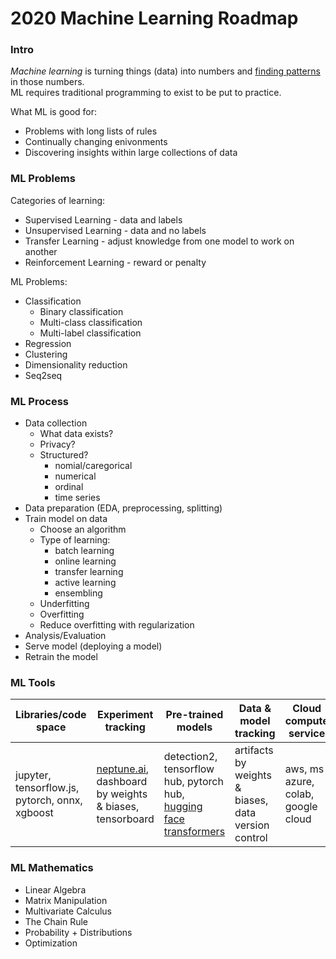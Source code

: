 <h1 id="machine-learning-roadmap">2020 Machine Learning Roadmap</h1>
<h3 id="intro">Intro</h3>
<p><em>Machine learning</em> is turning things (data) into numbers and <ins>finding patterns</ins> in those numbers.<br>
ML requires traditional programming to exist to be put to practice.</p>
<p>What ML is good for:</p>
<ul>
<li>Problems with long lists of rules</li>
<li>Continually changing enivonments</li>
<li>Discovering insights within large collections of data</li>
</ul>
<h3 id="ml-problems">ML Problems</h3>
<p>Categories of learning:</p>
<ul>
<li>Supervised Learning - data and labels</li>
<li>Unsupervised Learning - data and no labels</li>
<li>Transfer Learning - adjust knowledge from one model to work on another</li>
<li>Reinforcement Learning - reward or penalty</li>
</ul>
<p>ML Problems:</p>
<ul>
<li>Classification
<ul>
<li>Binary classification</li>
<li>Multi-class classification</li>
<li>Multi-label classification</li>
</ul>
</li>
<li>Regression</li>
<li>Clustering</li>
<li>Dimensionality reduction</li>
<li>Seq2seq</li>
</ul>
<h3 id="ml-process">ML Process</h3>
<ul>
<li>Data collection
<ul>
<li>What data exists?</li>
<li>Privacy?</li>
<li>Structured?
<ul>
<li>nomial/caregorical</li>
<li>numerical</li>
<li>ordinal</li>
<li>time series</li>
</ul>
</li>
</ul>
</li>
<li>Data preparation (EDA, preprocessing, splitting)</li>
<li>Train model on data
<ul>
<li>Choose an algorithm</li>
<li>Type of learning:
<ul>
<li>batch learning</li>
<li>online learning</li>
<li>transfer learning</li>
<li>active learning</li>
<li>ensembling</li>
</ul>
</li>
<li>Underfitting</li>
<li>Overfitting</li>
<li>Reduce overfitting with regularization</li>
</ul>
</li>
<li>Analysis/Evaluation</li>
<li>Serve model (deploying a model)</li>
<li>Retrain the model</li>
</ul>
<h3 id="ml-tools">ML Tools</h3>

<table>
<thead>
<tr>
<th>Libraries/code space</th>
<th>Experiment tracking</th>
<th>Pre-trained models</th>
<th>Data &amp; model tracking</th>
<th>Cloud compute service</th>
<th>Hardware</th>
<th>AutoML &amp; hyperparameter tuning</th>
<th>Explainability</th>
<th>ML Lifecycle</th>
<th>UI</th>
</tr>
</thead>
<tbody>
<tr>
<td>jupyter, tensorflow.js, pytorch, onnx, xgboost</td>
<td><a href="http://neptune.ai">neptune.ai</a>, dashboard by weights &amp; biases, tensorboard</td>
<td>detection2, tensorflow hub, pytorch hub, <ins>hugging face transformers</ins></td>
<td>artifacts by weights &amp; biases, data version control</td>
<td>aws, ms azure, colab, google cloud</td>
<td></td>
<td>sweeps by weights &amp; biases, google cloud automl, tpot, ms azure automl</td>
<td>shap</td>
<td>kubeflow, mlflow, seldon</td>
<td>streamlit</td>
</tr>
</tbody>
</table><h3 id="ml-mathematics">ML Mathematics</h3>
<ul>
<li>Linear Algebra</li>
<li>Matrix Manipulation</li>
<li>Multivariate Calculus</li>
<li>The Chain Rule</li>
<li>Probability + Distributions</li>
<li>Optimization</li>
</ul>

